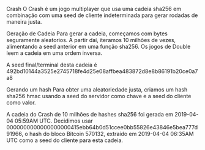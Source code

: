 Crash
O Crash é um jogo multiplayer que usa uma cadeia sha256 em combinação com uma seed de cliente indeterminada para gerar rodadas de maneira justa.

Geração de Cadeia
Para gerar a cadeia, começamos com bytes seguramente aleatorios. A partir daí, iteramos 10 milhões de vezes, alimentando a seed anterior em uma função sha256. Os jogos de Double leem a cadeia em uma ordem inversa.

A seed final/terminal desta cadeia é 492bd10144a3525e2745718fe4d25e08affbea483872d8e8b86191b20ce0a7a8

Gerando um hash
Para obter uma aleatoriedade justa, criamos um hash sha256 hmac usando a seed do servidor como chave e a seed do cliente como valor.

A cadeia do Crash de 10 milhões de hashes sha256 foi gerada em 2019-04-04 05:59AM UTC. Decidimos usar 0000000000000000000415ebb64b0d51ccee0bb55826e43846e5bea777d91966, o hash do bloco Bitcoin 570132, extraído em 2019-04-04 06:35AM UTC como a seed do cliente para esta cadeia.
